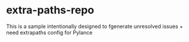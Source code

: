 # extra-paths-repo
This is a sample intentionally designed to fgenerate unresolved issues + need extrapaths config for Pylance
